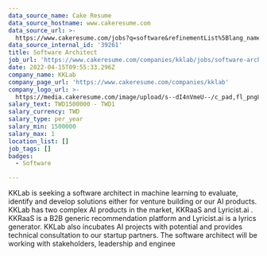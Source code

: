 ```yaml
---
data_source_name: Cake Resume
data_source_hostname: www.cakeresume.com
data_source_url: >-
  https://www.cakeresume.com/jobs?q=software&refinementList%5Blang_name%5D%5B0%5D=English&refinementList%5Bsalary_type%5D=per_year&range%5Bsalary_range%5D%5Bmin%5D=1000000&page=2
data_source_internal_id: '39261'
title: Software Architect
job_url: 'https://www.cakeresume.com/companies/kklab/jobs/software-architect-24bc79'
date: 2022-04-15T09:55:33.296Z
company_name: KKLab
company_page_url: 'https://www.cakeresume.com/companies/kklab'
company_logo_url: >-
  https://media.cakeresume.com/image/upload/s--dI4nVmeU--/c_pad,fl_png8,h_200,w_200/v1618212813/udph96haejjesotcrlt7.png
salary_text: TWD1500000 - TWD1
salary_currency: TWD
salary_type: per_year
salary_min: 1500000
salary_max: 1
location_list: []
job_tags: []
badges:
  - Software

---
```


KKLab is seeking a software architect in machine learning to evaluate, identify and develop solutions either for venture building or our AI products. KKLab has two complex AI products in the market, KKRaaS and Lyricist.ai . KKRaaS is a B2B generic recommendation platform and Lyricist.ai is a lyrics generator. KKLab also incubates AI projects with potential and provides technical consultation to our startup partners. The software architect will be working with stakeholders, leadership and enginee